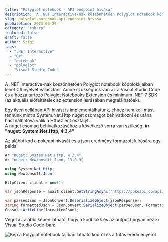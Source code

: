 ```yaml
---
title: "Polyglot notebook - API endpoint hívása"
description: 'A .NET Interactive-nak köszönhetően Polyglot notebook kódblokkjaiban lehet C# nyelvet választani.'
slug: polyglot-notebook-api-endpoint-hivasa
pubDatetime: 2023-06-29
category: "csharp"
featured: false
draft: false
author: Szigi
tags: 
  - ".NET Interactive"
  - "C#"
  - "notebook"
  - "polyglot"
  - "Visual Studio Code"
---
```


A .NET Interactive-nak köszönhetően Polyglot notebook kódblokkjaiban lehet C# nyelvet választani. Amire szükségünk van az a Visual Studio Code és a hozzá tartozó Polyglot Notebooks Extension és minimum .NET 7 SDK (az aktuális előfeltételek az extension leírásában megtalálhatóak).

Egy ilyen cellában API hívást is implementálhatunk, ehhez nem kell mást tennünk mint a System.Net.Http nuget csomagot behivatkozni és utána használhatóvá válik a HttpClient osztályt.  
A nuget csomag behivatkozásához a következő sorra van szükség: **#r "nuget: System.Net.Http, 4.3.4"**

Az alábbi kód a pokeapi hívását és a json eredmény formázott kiírására egy példa:

```csharp
#r "nuget: System.Net.Http, 4.3.4"
#r "nuget: Newtonsoft.Json, 13.0.3"

using System.Net.Http;
using Newtonsoft.Json;

HttpClient client = new();

var jsonResponse = await client.GetStringAsync("https://pokeapi.co/api/v2/pokemon?limit=15&offset=0");

var parsedJson = JsonConvert.DeserializeObject(jsonResponse);
string formattedJson = JsonConvert.SerializeObject(parsedJson, Formatting.Indented);
Console.WriteLine(formattedJson);
```

Végül az alábbi képen látható, hogy a kódblokk és az output hogyan néz ki Visual Studio Code-ban:

![Kép a Polyglot notebook fájlban látható kódról és a futás eredményéről](https://dotnetsziget.wordpress.com/wp-content/uploads/2023/06/image-3.png?w=846)
